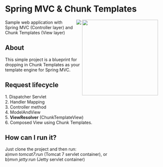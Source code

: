 Spring MVC & Chunk Templates
================
[<img align="right" src="http://www.x5software.com/chunk/docs/img/chunk_logo_500x500.png" width="250" />][1]
[<img align="right" src="http://www.lessonslab.com/wp-content/uploads/2014/11/spring-logo.png" />][2]

Sample web application with Spring MVC (Controller layer) and Chunk Templates (View layer)

<h2>About</h2>
This simple project is a blueprint for dropping in Chunk Templates as your template engine for Spring MVC.

<h2>Request lifecycle</h2>
1. Dispatcher Servlet<br/>
2. Handler Mapping<br/>
3. Controller method<br/>
4. ModelAndView <br/>
5. <b>ViewResolver</b> (ChunkTemplateView)<br/>
6. Composed View using Chunk Templates.

<h2>How can I run it?</h2>
Just clone the project and then run: <br/>
a)<i>mvn tomcat7:run</i> (Tomcat 7 servlet container), or  <br/>
b)<i>mvn jetty:run</i> (Jetty servlet container)

  [1]: http://www.x5software.com/chunk/
  [2]: http://www.x5software.com/chunk/wiki/Spring_MVC
